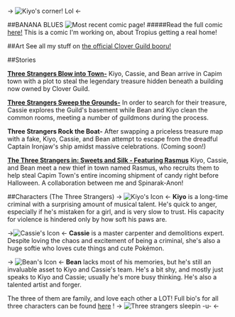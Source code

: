 -> ![Kiyo's corner!  Lol](https://cdn.discordapp.com/attachments/941066180792303687/1208601498670600232/kiyos_stuff.png?ex=65e3e0dc&is=65d16bdc&hm=7c90866720d7f56f6ae06761b3b28696aaf8ef50e71b9bfb5ddce4f06f925259&) <-

##BANANA BLUES
![Most recent comic page!](https://cloverguild.com/booru/data/posts/1479_ac3337f55ba86c11.png)
#####Read the full comic [here!](https://rentry.org/kcb-c1c)
This is a comic I'm working on, about Tropius getting a real home!  

##Art
See all my stuff on [the official Clover Guild booru!](https://cloverguild.com/booru/posts/query=kiyo-anon)

##Stories

[**Three Strangers Blow into Town-**](https://rentry.org/kcb-0) Kiyo, Cassie, and Bean arrive in Capim town with a plot to steal the legendary treasure hidden beneath a building now owned by Clover Guild. 

[**Three Strangers Sweep the Grounds-**](https://rentry.org/kcb-1) In order to search for their treasure,  Cassie explores the Guild's basement while Bean and Kiyo clean the common rooms, meeting a number of guildmons during the process.  

**Three Strangers Rock the Boat-**  After swapping a priceless treasure map with a fake, Kiyo, Cassie, and Bean attempt to escape from the dreadful Captain Ironjaw's ship amidst massive celebrations. (Coming soon!)

[**The Three Strangers in: Sweets and Silk - Featuring Rasmus**](https://rentry.org/kqkw98) Kiyo, Cassie, and Bean meet a new thief in town named Rasmus, who recruits them to help steal Capim Town's entire incoming shipment of candy right before Halloween.  A collaboration between me and Spinarak-Anon!


##Characters (The Three Strangers)
-> ![Kiyo's Icon](https://cdn.discordapp.com/attachments/941066180792303687/1208648295438618634/iconKiyo.png?ex=65e40c71&is=65d19771&hm=c1081987a018ad53124876cbf1578c3b15e9a82548f6ac3cd60f7f7a2335c6d2&) <-
**Kiyo** is a long-time criminal with a surprising amount of musical talent.  He's quick to anger, especially if he's mistaken for a girl, and is very slow to trust.  His capacity for violence is hindered only by how soft his paws are. 

->![Cassie's Icon](https://cdn.discordapp.com/attachments/941066180792303687/1208651823217643520/iconCassie.png?ex=65e40fba&is=65d19aba&hm=b69333a03f498e5f32a015ca5c933637dec883819c4452f7f31daddc31ef0f49&) <-
**Cassie** is a master carpenter and demolitions expert.  Despite loving the chaos and excitement of being a criminal, she's also a huge softie who loves cute things and cute Pokémon.  

-> ![Bean's Icon](https://cdn.discordapp.com/attachments/941066180792303687/1208651822995210340/iconBean.png?ex=65e40fba&is=65d19aba&hm=6ea3456499df28b6890ae78ab97154c1be46503b6947bdb794fd354eceade847&)  <-
**Bean** lacks most of his memories, but he's still an invaluable asset to Kiyo and Cassie's team.  He's a bit shy, and mostly just speaks to Kiyo and Cassie; usually he's more busy thinking.  He's also a talented artist and forger. 

The three of them are family, and love each other a LOT!  Full bio's for all three characters can be found [here](https://rentry.org/kcb-01) !
-> ![Three strangers sleepin -u-](https://cdn.discordapp.com/attachments/941066180792303687/1208635678699683851/cuddlin_strangers.png?ex=65e400b1&is=65d18bb1&hm=22d5367ca1de783a1dcf60eae6a8d1a3e282c6f1db7a73709643c69e512eb853&) <-
